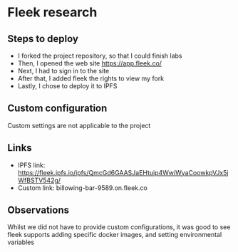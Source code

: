 # Fleek research

## Steps to deploy
  - I forked the project repository, so that I could finish labs
  - Then, I opened the web site https://app.fleek.co/
  - Next, I had to sign in to the site
  - After that, I added fleek the rights to view my fork
  - Lastly, I chose to deploy it to IPFS
## Custom configuration 
  Custom settings are not applicable to the project
## Links
- IPFS link: https://fleek.ipfs.io/ipfs/QmcGd6GAASJaEHtuip4WwiWyaCoowkpVJx5jWfBSTV542g/
- Custom link: billowing-bar-9589.on.fleek.co
## Observations
Whilst we did not have to provide custom configurations, it was good to see fleek supports adding specific docker images, and setting environmental variables
